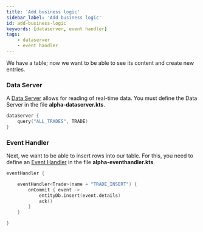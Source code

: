 ```yaml
---
title: 'Add business logic'
sidebar_label: 'Add business logic'
id: add-business-logic
keywords: [dataserver, event handler]
tags:
    - dataserver
    - event handler
---
```


We have a table; now we want to be able to see its content and create new entries.


### Data Server
A [Data Server](/server/data-server/introduction/) allows for reading of real-time data. You must define the Data Server in the file **alpha-dataserver.kts**.

```kotlin
dataServer {
    query("ALL_TRADES", TRADE)
}
```

### Event Handler
Next, we want to be able to insert rows into our table. For this, you need to define an [Event Handler](/server/event-handler/introduction/) in the file **alpha-eventhandler.kts**.

```kotlin
eventHandler {

    eventHandler<Trade>(name = "TRADE_INSERT") {
        onCommit { event ->
            entityDb.insert(event.details)
            ack()
        }
    }

}
```
